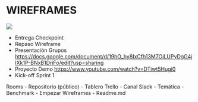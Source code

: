 # WIREFRAMES

<img src="https://media.giphy.com/media/Vl6KUqzMOjQyfCeBqp/giphy.gif" />

- Entrega Checkpoint
- Repaso Wireframe
- Presentación Grupos
https://docs.google.com/document/d/19hO_hy8IxCfh13M7OiLUPyDgG4jIXk1P-BNxB1DriFo/edit?usp=sharing
- Proyecto Demo https://www.youtube.com/watch?v=DTiwt5Hugi0
- Kick-off Sprint 1

Rooms
    - Repositorio (público)
    - Tablero Trello
    - Canal Slack
    - Temática
    - Benchmark
    - Empezar Wireframes
    - Readme.md 
